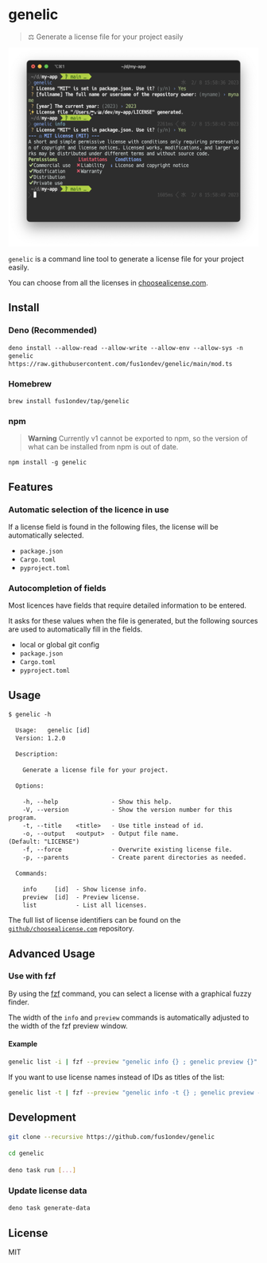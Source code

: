 # genelic 

> ⚖️ Generate a license file for your project easily

![](./assets/screenshot.png)

`genelic` is a command line tool to generate a license file for your project easily.

You can choose from all the licenses in [choosealicense.com](https://choosealicense.com/appendix/).

## Install

### Deno (Recommended)

```shell
deno install --allow-read --allow-write --allow-env --allow-sys -n genelic https://raw.githubusercontent.com/fus1ondev/genelic/main/mod.ts
```

### Homebrew

```shell
brew install fus1ondev/tap/genelic
```

### npm

> **Warning**
> Currently v1 cannot be exported to npm, so the version of what can be installed from npm is out of date.

```shell
npm install -g genelic
```

## Features

### Automatic selection of the licence in use

If a license field is found in the following files, the license will be automatically selected.

- `package.json`
- `Cargo.toml`
- `pyproject.toml`

### Autocompletion of fields

Most licences have fields that require detailed information to be entered.

It asks for these values when the file is generated, but the following sources are used to automatically fill in the fields.

- local or global git config
- `package.json`
- `Cargo.toml`
- `pyproject.toml`

## Usage

```shell
$ genelic -h

  Usage:   genelic [id]
  Version: 1.2.0

  Description:

    Generate a license file for your project.

  Options:

    -h, --help               - Show this help.
    -V, --version            - Show the version number for this program.
    -t, --title    <title>   - Use title instead of id.
    -o, --output   <output>  - Output file name.                          (Default: "LICENSE")
    -f, --force              - Overwrite existing license file.
    -p, --parents            - Create parent directories as needed.

  Commands:

    info     [id]  - Show license info.
    preview  [id]  - Preview license.
    list           - List all licenses.
```

The full list of license identifiers can be found on the [`github/choosealicense.com`](https://github.com/github/choosealicense.com/tree/gh-pages/_licenses) repository.

## Advanced Usage

### Use with fzf

By using the [fzf](https://github.com/junegunn/fzf) command, you can select a license with a graphical fuzzy finder.

The width of the `info` and `preview` commands is automatically adjusted to the width of the fzf preview window.

#### Example

```sh
genelic list -i | fzf --preview "genelic info {} ; genelic preview {}" --bind "enter:become(genelic {})"
```

If you want to use license names instead of IDs as titles of the list:

```sh
genelic list -t | fzf --preview "genelic info -t {} ; genelic preview -t {}" --bind "enter:become(genelic -t {})"
```

## Development

```sh
git clone --recursive https://github.com/fus1ondev/genelic

cd genelic

deno task run [...]
```

### Update license data

```sh
deno task generate-data
```

## License

MIT